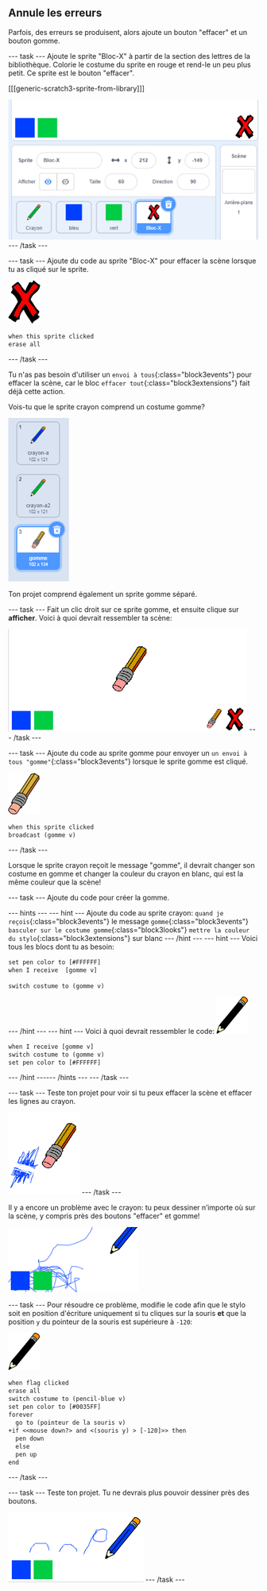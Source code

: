 ## Annule les erreurs

Parfois, des erreurs se produisent, alors ajoute un bouton "effacer" et un bouton gomme.

--- task --- Ajoute le sprite "Bloc-X" à partir de la section des lettres de la bibliothèque. Colorie le costume du sprite en rouge et rend-le un peu plus petit. Ce sprite est le bouton "effacer".

[[[generic-scratch3-sprite-from-library]]]

![capture d'écran](images/paint-x.png) --- /task ---

--- task --- Ajoute du code au sprite "Bloc-X" pour effacer la scène lorsque tu as cliqué sur le sprite.

![traverser](images/cross.png)

```blocks3
when this sprite clicked
erase all
```

--- /task ---

Tu n'as pas besoin d'utiliser un `envoi à tous`{:class="block3events"} pour effacer la scène, car le bloc `effacer tout`{:class="block3extensions"} fait déjà cette action.

Vois-tu que le sprite crayon comprend un costume gomme?

![capture d'écran](images/paint-eraser-costume.png)

Ton projet comprend également un sprite gomme séparé.

--- task --- Fait un clic droit sur ce sprite gomme, et ensuite clique sur **afficher**. Voici à quoi devrait ressembler ta scène:

![capture d'écran](images/paint-eraser-stage.png) --- /task ---

--- task --- Ajoute du code au sprite gomme pour envoyer un `un envoi à tous "gomme"`{:class="block3events"} lorsque le sprite gomme est cliqué.

![gomme](images/eraser.png)

```blocks3
when this sprite clicked
broadcast (gomme v)
```

--- /task ---

Lorsque le sprite crayon reçoit le message "gomme", il devrait changer son costume en gomme et changer la couleur du crayon en blanc, qui est la même couleur que la scène!

--- task --- Ajoute du code pour créer la gomme.

--- hints ---
 --- hint --- Ajoute du code au sprite crayon: `quand je reçois`{:class="block3events"} le message `gomme`{:class="block3events"} `basculer sur le costume gomme`{:class="block3looks"} `mettre la couleur du stylo`{:class="block3extensions"} sur blanc
--- /hint ---
 --- hint --- Voici tous les blocs dont tu as besoin:

```blocks3
set pen color to [#FFFFFF]
when I receive  [gomme v]

switch costume to (gomme v)
```

--- /hint --- --- hint --- Voici à quoi devrait ressembler le code: ![crayon](images/pencil.png)

```blocks3
when I receive [gomme v]
switch costume to (gomme v)
set pen color to [#FFFFFF]
```

--- /hint ------ /hints --- --- /task ---

--- task --- Teste ton projet pour voir si tu peux effacer la scène et effacer les lignes au crayon.

![capture d'écran](images/paint-erase-test.png) --- /task ---

Il y a encore un problème avec le crayon: tu peux dessiner n’importe où sur la scène, y compris près des boutons "effacer" et gomme!

![capture d'écran](images/paint-draw-problem.png)

--- task --- Pour résoudre ce problème, modifie le code afin que le stylo soit en position d'écriture uniquement si tu cliques sur la souris **et** que la position `y` du pointeur de la souris est supérieure à `-120`:

![crayon](images/pencil.png)

```blocks3
when flag clicked
erase all
switch costume to (pencil-blue v)
set pen color to [#0035FF]
forever
  go to (pointeur de la souris v)
+if <<mouse down?> and <(souris y) > [-120]>> then 
  pen down
  else
  pen up
end
```

--- /task ---

--- task --- Teste ton projet. Tu ne devrais plus pouvoir dessiner près des boutons.

![capture d'écran](images/paint-fixed.png) --- /task ---
